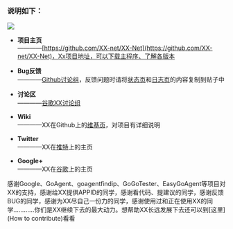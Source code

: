 ### 说明如下：


![](https://cloud.githubusercontent.com/assets/17795455/14113989/e5ca5312-f607-11e5-9e45-7cf9add8f21f.jpg)

* **项目主页**<br>
————[https://github.com/XX-net/XX-Net](https://github.com/XX-net/XX-Net)，Xx项目地址，可以下载主程序、了解各版本

* **Bug反馈**<br>
————[Github讨论组](https://github.com/XX-net/XX-Net/issues)，反馈问题时请将[状态页](http://127.0.0.1:8085/?module=gae_proxy&menu=status)和[日志页](http://127.0.0.1:8085/?module=gae_proxy&menu=logging)的内容复制到贴子中

* **讨论区**<br>
————[谷歌XX讨论组](https://groups.google.com/forum/#!forum/xx-net)

* **Wiki**<br>
————XX在Github上的[维基页](https://github.com/XX-net/XX-Net/wiki)，对项目有详细说明

* **Twitter**<br>
————XX在[推特](https://twitter.com/XXNetDev)上的主页

* **Google+**<br>
————XX在[谷歌](https://plus.google.com/u/0/110870187471965512698)上的主页

感谢Google、GoAgent、goagentfindip、GoGoTester、EasyGoAgent等项目对XX的支持，感谢给XX提供APPID的同学，感谢看代码、提建议的同学，感谢反馈BUG的同学，感谢为XX尽自己一份力的同学，感谢使用过和正在使用XX的同学…………你们是XX继续下去的最大动力。想帮助XX长远发展下去还可以到[这里](How to contribute)看看
